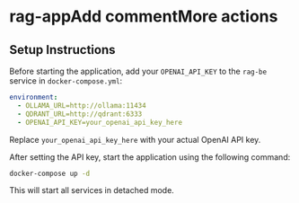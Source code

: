 # rag-appAdd commentMore actions

## Setup Instructions

Before starting the application, add your `OPENAI_API_KEY` to the `rag-be` service in `docker-compose.yml`:

```yaml
environment:
  - OLLAMA_URL=http://ollama:11434
  - QDRANT_URL=http://qdrant:6333
  - OPENAI_API_KEY=your_openai_api_key_here
```

Replace `your_openai_api_key_here` with your actual OpenAI API key.

After setting the API key, start the application using the following command:

```sh
docker-compose up -d
```

This will start all services in detached mode.
